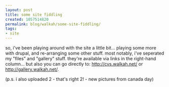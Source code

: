 ```yaml
---
layout: post
title: some site fiddling
created: 1057514820
permalink: blog/walkah/some-site-fiddling/
tags:
- site
---
```

<!--timestamp:1057514820:-->

so, i've been playing around with the site a little bit... playing some more with drupal, and re-arranging some other stuff.  most notably, i've seperated my "files" and "gallery" stuff. they're available via links in the right-hand column... but also you can go directly to: <a href="http://cvs.walkah.net/">http://cvs.walkah.net/</a> or <a href="http://gallery.walkah.net/">http://gallery.walkah.net/</a>.

(p.s. i also uploaded 2 - that's right 2! - new pictures from canada day)
